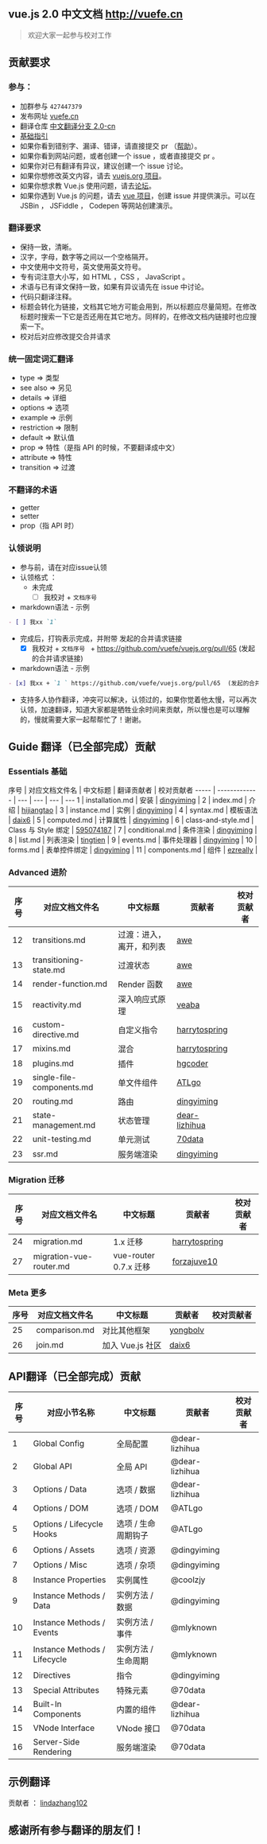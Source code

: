 ## vue.js 2.0 中文文档 http://vuefe.cn

> 欢迎大家一起参与校对工作 

## 贡献要求

### 参与：

- 加群参与 `427447379` 
- 发布网址 [vuefe.cn](http://vuefe.cn/)
- 翻译仓库 [中文翻译分支 2.0-cn](https://github.com/vuefe/vuejs.org)
- [基础指引](https://github.com/vuefe/vuejs.org/issues/25)
- 如果你看到错别字、漏译、错译，请直接提交 pr （[帮助](https://help.github.com/articles/using-pull-requests/)）。
- 如果你看到网站问题，或者创建一个 issue ，或者直接提交 pr 。
- 如果你对已有翻译有异议，建议创建一个 issue 讨论。
- 如果你想修改英文内容，请去 [vuejs.org 项目](http://vuejs.org/)。
- 如果你想求教 Vue.js 使用问题，请去[论坛](http://forum.vuejs.org/)。
- 如果你遇到 Vue.js 的问题，请去 [vue 项目](https://github.com/vuejs/vuejs.org)，创建 issue 并提供演示。可以在 JSBin ， JSFiddle ， Codepen 等网站创建演示。

### 翻译要求

- 保持一致，清晰。
- 汉字，字母，数字等之间以一个空格隔开。
- 中文使用中文符号，英文使用英文符号。
- 专有词注意大小写，如 HTML ，CSS ， JavaScript 。
- 术语与已有译文保持一致，如果有异议请先在 issue 中讨论。
- 代码只翻译注释。
- 标题会转化为链接，文档其它地方可能会用到，所以标题应尽量简短。在修改标题时搜索一下它是否还用在其它地方。同样的，在修改文档内链接时也应搜索一下。
- 校对后对应修改提交合并请求

### 统一固定词汇翻译

- type => 类型
- see also => 另见
- details => 详细
- options => 选项
- example => 示例
- restriction => 限制
- default => 默认值
- prop => 特性（是指  API 的时候，不要翻译成中文）
- attribute => 特性
- transition => 过渡

### 不翻译的术语

- getter
- setter
- prop（指 API 时）

### 认领说明

- 参与前，请在对应issue认领
- 认领格式 ：
  - 未完成
     - [ ] 我校对 + `文档序号 `

- markdown语法 - 示例

```markdown
- [ ] 我xx `1`
```

  - 完成后，打钩表示完成，并附带 发起的合并请求链接
     - [x] 我校对 + `文档序号 ` +  https://github.com/vuefe/vuejs.org/pull/65  (发起的合并请求链接)

- markdown语法 - 示例

```markdown
- [x] 我xx + `1 ` https://github.com/vuefe/vuejs.org/pull/65  (发起的合并请求链接)
```

- 支持多人协作翻译，冲突可以解决，认领过的，如果你觉着他太慢，可以再次认领，加速翻译，知道大家都是牺牲业余时间来贡献，所以慢也是可以理解的，慢就需要大家一起帮帮忙了！谢谢。


## Guide 翻译（已全部完成）贡献 

### Essentials  基础

序号 | 对应文档文件名 | 中文标题  | 翻译贡献者 | 校对贡献者
----- | ------------- | --- | --- | --- | ---
1 | installation.md | 安装 | [dingyiming](https://github.com/dingyiming) | 
2 | index.md |  介绍 | [hijiangtao](https://github.com/hijiangtao) | 
3 | instance.md | 实例 |  [dingyiming](https://github.com/dingyiming) |
4 | syntax.md  | 模板语法 | [daix6](https://github.com/daix6) | 
5 | computed.md | 计算属性 |  [dingyiming](https://github.com/dingyiming) | 
6 | class-and-style.md | Class 与 Style 绑定 | [595074187](https://github.com/595074187) | 
7 | conditional.md  | 条件渲染 | [dingyiming](https://github.com/dingyiming) | 
8 | list.md |  列表渲染 | [tingtien](https://github.com/tingtien) | 
9 | events.md | 事件处理器 | [dingyiming](https://github.com/dingyiming) | 
10 | forms.md  | 表单控件绑定 | [dingyiming](https://github.com/dingyiming) | 
11 | components.md |  组件 | [ezreally](https://github.com/ezreally) | 

### Advanced  进阶

序号 | 对应文档文件名 | 中文标题 | 贡献者 | 校对贡献者
----- | ------------- | --- | --- | --- 
12 | transitions.md | 过渡：进入，离开，和列表 | [awe](https://github.com/hilongjw) | 
13 | transitioning-state.md | 过渡状态 |  [awe](https://github.com/hilongjw) | 
14 | render-function.md |  Render 函数 |  [awe](https://github.com/hilongjw) | 
15 | reactivity.md |  深入响应式原理 | [veaba](https://github.com/veaba) | 
16 | custom-directive.md |  自定义指令 | [harrytospring](https://github.com/harrytospring) | 
17 | mixins.md |  混合 |  [harrytospring](https://github.com/harrytospring) | 
18 | plugins.md |  插件 | [hgcoder](https://github.com/hgcoder) | 
19 | single-file-components.md |  单文件组件 | [ATLgo](https://github.com/ATLgo) | 
20 | routing.md | 路由 | [dingyiming](https://github.com/dingyiming) | 
21 | state-management.md |  状态管理 | [dear-lizhihua](https://github.com/dear-lizhihua) | 
22 | unit-testing.md | 单元测试 | [70data](https://github.com/70data) |
23 | ssr.md |  服务端渲染 | [dingyiming](https://github.com/dingyiming) | 　

### Migration  迁移

序号 | 对应文档文件名 | 中文标题 | 贡献者 | 校对贡献者
----- | ------- | ------------- | --- | --- 
24 | migration.md | 1.x 迁移 |  [harrytospring](https://github.com/harrytospring) | 
27 | migration-vue-router.md | vue-router 0.7.x 迁移 | [forzajuve10](https://github.com/forzajuve10) | 

### Meta  更多

序号 | 对应文档文件名 | 中文标题 | 贡献者 | 校对贡献者
----- | ------- | ------------- | --- | --- 
25 |  comparison.md |   对比其他框架 |  [yongbolv](https://github.com/yongbolv) | 
26 |  join.md |  加入 Vue.js 社区 | [daix6](https://github.com/daix6) | 

## API翻译（已全部完成）贡献

序号 | 对应小节名称 | 中文标题  | 贡献者  | 校对贡献者
----- | ------------- | --- | --- | --- 
1 |  Global Config | 全局配置 |  @dear-lizhihua |  
2 | Global API | 全局 API | @dear-lizhihua | 
3 | Options / Data | 选项 / 数据 | @dear-lizhihua | 
4 | Options / DOM | 选项 / DOM | @ATLgo | 
5 | Options / Lifecycle Hooks | 选项 / 生命周期钩子 | @ATLgo | 
6 | Options / Assets | 选项 / 资源 | @dingyiming | 
7 | Options / Misc | 选项 / 杂项 | @dingyiming  |  
8 | Instance Properties | 实例属性 | @coolzjy | 
9 | Instance Methods / Data | 实例方法 / 数据 | @dingyiming | 
10 | Instance Methods / Events | 实例方法 / 事件 | @mlyknown  | 
11 |  Instance Methods / Lifecycle | 实例方法 / 生命周期 | @mlyknown | 
12 | Directives | 指令|   @dingyiming  | 
13 | Special Attributes | 特殊元素 | @70data |
14 | Built-In Components | 内置的组件  | @dear-lizhihua | 
15 | VNode Interface | VNode 接口  | @70data |
16 | Server-Side Rendering | 服务端渲染| @70data | 

## 示例翻译

贡献者 ： [lindazhang102](https://github.com/lindazhang102)

## 感谢所有参与翻译的朋友们！
